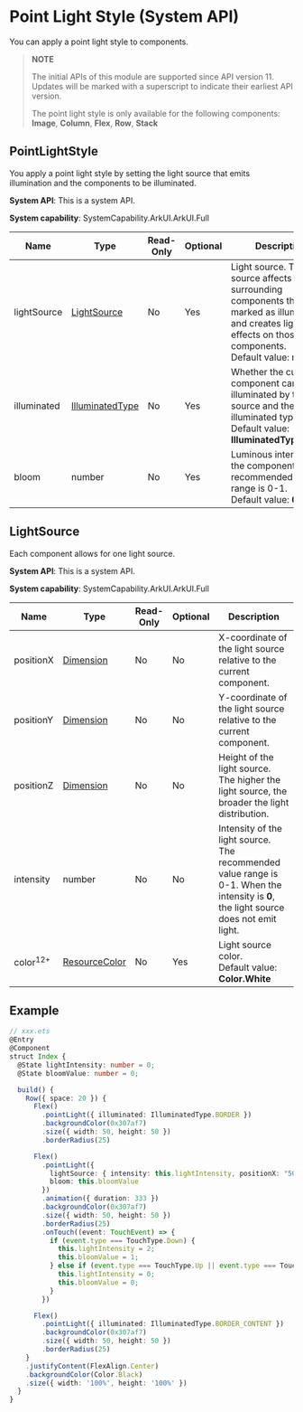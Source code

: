 # Point Light Style (System API)
<!--Kit: ArkUI-->
<!--Subsystem: ArkUI-->
<!--Owner: @yihao-lin-->
<!--Designer: @piggyguy-->
<!--Tester: @songyanhong-->
<!--Adviser: @HelloCrease-->

You can apply a point light style to components.

>  **NOTE**
>
>  The initial APIs of this module are supported since API version 11. Updates will be marked with a superscript to indicate their earliest API version.
>
>  The point light style is only available for the following components: **Image**, **Column**, **Flex**, **Row**, **Stack**

## PointLightStyle

You apply a point light style by setting the light source that emits illumination and the components to be illuminated.

**System API**: This is a system API.

**System capability**: SystemCapability.ArkUI.ArkUI.Full

| Name       | Type                                                   | Read-Only| Optional| Description                                                        |
| ----------- | ----------------------------------------------------------- | ---- |  ---- | ------------------------------------------------------------ |
| lightSource | [LightSource](#lightsource)                         | No  |  Yes  | Light source. The light source affects the surrounding components that are marked as illuminable and creates light effects on those components.<br>Default value: none|
| illuminated | [IlluminatedType](ts-appendix-enums-sys.md#illuminatedtype) | No  |  Yes | Whether the current component can be illuminated by the light source and the illuminated type.<br>Default value: **IlluminatedType.NONE**|
| bloom       | number                                                      | No  |  Yes  | Luminous intensity of the component. The recommended value range is 0-1.<br>Default value: **0**       |

## LightSource

Each component allows for one light source.

**System API**: This is a system API.

**System capability**: SystemCapability.ArkUI.ArkUI.Full

| Name               | Type                                  | Read-Only| Optional| Description                                                    |
| ------------------- | ------------------------------------------ | ---- | ---- | -------------------------------------------------- |
| positionX           | [Dimension](ts-types.md#dimension10)       | No| No  | X-coordinate of the light source relative to the current component.                             |
| positionY           | [Dimension](ts-types.md#dimension10)       | No| No  | Y-coordinate of the light source relative to the current component.                             |
| positionZ           | [Dimension](ts-types.md#dimension10)       | No| No  | Height of the light source. The higher the light source, the broader the light distribution.                      |
| intensity           | number                                     | No| No  | Intensity of the light source. The recommended value range is 0-1. When the intensity is **0**, the light source does not emit light.|
| color<sup>12+</sup> | [ResourceColor](ts-types.md#resourcecolor) | No| Yes  | Light source color.<br>Default value: **Color.White**                      |

## Example

```ts
// xxx.ets
@Entry
@Component
struct Index {
  @State lightIntensity: number = 0;
  @State bloomValue: number = 0;

  build() {
    Row({ space: 20 }) {
      Flex()
        .pointLight({ illuminated: IlluminatedType.BORDER })
        .backgroundColor(0x307af7)
        .size({ width: 50, height: 50 })
        .borderRadius(25)

      Flex()
        .pointLight({
          lightSource: { intensity: this.lightIntensity, positionX: "50%", positionY: "50%", positionZ: 80 },
          bloom: this.bloomValue
        })
        .animation({ duration: 333 })
        .backgroundColor(0x307af7)
        .size({ width: 50, height: 50 })
        .borderRadius(25)
        .onTouch((event: TouchEvent) => {
          if (event.type === TouchType.Down) {
            this.lightIntensity = 2;
            this.bloomValue = 1;
          } else if (event.type === TouchType.Up || event.type === TouchType.Cancel) {
            this.lightIntensity = 0;
            this.bloomValue = 0;
          }
        })

      Flex()
        .pointLight({ illuminated: IlluminatedType.BORDER_CONTENT })
        .backgroundColor(0x307af7)
        .size({ width: 50, height: 50 })
        .borderRadius(25)
    }
    .justifyContent(FlexAlign.Center)
    .backgroundColor(Color.Black)
    .size({ width: '100%', height: '100%' })
  }
}
```
